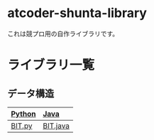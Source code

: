 # atcoder-shunta-library
これは競プロ用の自作ライブラリです。

# ライブラリ一覧
## データ構造
|[Python](https://github.com/NAVYSHUNTA/atcoder-shunta-library/tree/main/Python/data_structure)|[Java](https://github.com/NAVYSHUNTA/atcoder-shunta-library/tree/main/Java/data_structure)|
|:--|:--|
|[BIT.py](https://github.com/NAVYSHUNTA/atcoder-shunta-library/blob/main/Python/data_structure/BIT.py)|[BIT.java](https://github.com/NAVYSHUNTA/atcoder-shunta-library/blob/main/Java/data_structure/BIT.java)|